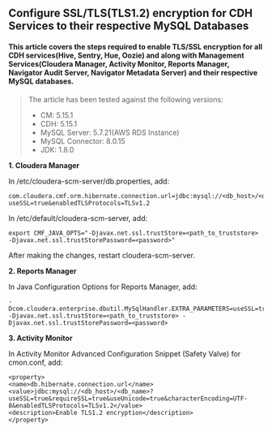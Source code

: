 ## Configure SSL/TLS(TLS1.2) encryption for CDH Services to their respective MySQL Databases

#### This article covers the steps required to enable TLS/SSL encryption for all CDH services(Hive, Sentry, Hue, Oozie) and along with Management Services(Cloudera Manager, Activity Monitor, Reports Manager, Navigator Audit Server, Navigator Metadata Server) and their respective MySQL databases. 


> The article has been tested against the following versions:
> * CM: 5.15.1
> * CDH: 5.15.1
> * MySQL Server: 5.7.21(AWS RDS Instance)
> * MySQL Connector: 8.0.15
> * JDK: 1.8.0

**1. Cloudera Manager**

In /etc/cloudera-scm-server/db.properties, add:
```
com.cloudera.cmf.orm.hibernate.connection.url=jdbc:mysql://<db_host>/<db_name>?useSSL=true&enabledTLSProtocols=TLSv1.2
```
In /etc/default/cloudera-scm-server, add: 
```
export CMF_JAVA_OPTS="-Djavax.net.ssl.trustStore=<path_to_truststore> -Djavax.net.ssl.trustStorePassword=<password>"
```
After making the changes, restart cloudera-scm-server.

**2. Reports Manager**

In Java Configuration Options for Reports Manager, add:
```
-Dcom.cloudera.enterprise.dbutil.MySqlHandler.EXTRA_PARAMETERS=useSSL=true&requireSSL&enabledTLSProtocols=TLSv1.2
-Djavax.net.ssl.trustStore=<path_to_truststore> -Djavax.net.ssl.trustStorePassword=<password>
```

**3. Activity Monitor**

In Activity Monitor Advanced Configuration Snippet (Safety Valve) for cmon.conf, add: 
```
<property> 
<name>db.hibernate.connection.url</name> 
<value>jdbc:mysql://<db_host>/<db_name>?useSSL=true&requireSSL=true&useUnicode=true&characterEncoding=UTF-8&enabledTLSProtocols=TLSv1.2</value>
<description>Enable TLS1.2 encryption</description>
</property>
```
